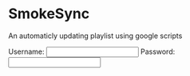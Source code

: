 # SmokeSync
An automaticly updating playlist using google scripts
<form >
  <label>Username:</label>
  <input name="username">
  <label>Password:</label>
  <input type="password" name="password">
</form>
